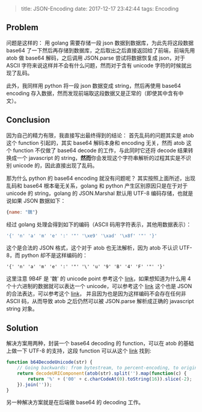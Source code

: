 >title: JSON-Encoding
>date: 2017-12-17 23:42:44
>tags: Encoding

## Problem
问题是这样的：
用 golang 需要存储一段 json 数据到数据库，为此先将这段数据 base64 了一下然后再存储到数据库，之后取出之后直接返回给了前端，前端先用 atob 做 base64 解码，之后调用 JSON.parse 尝试将数据恢复成 json，对于 ASCII 字符来说这样并不会有什么问题，然而对于含有 unicode 字符的时候就出现了乱码。

此外，我同样用 python 将一段 json 数据变成 string，然后再使用 base64 encoding 存入数据，然而发现前端取这段数据又是正常的（即使其中含有中文）。

## Conclusion
因为自己的精力有限，我直接写出最终得到的结论：
首先乱码的问题其实是 atob 这个 function 引起的，其实 base64 解码本身和 encoding 无关，然而 atob 这个 function 不仅做了 base64 decode 的工作，与此同时它还将 decode 结果转换成一个 javascript 的 string，**然而**你会发现这个字符串解析的过程其实是不识别 unicode 的，因此直接出现了乱码。

那为什么 python 的 base64 encoding 就没有问题呢？
其实按照上面所述，出现乱码和 base64 根本毫无关系，golang 和 python 产生区别原因只是在于对于 unicode 的 string，golang 的 JSON.Marshal 默认用 UTF-8 编码存储，也就是说如果 JSON 数据如下：
```javascript
{name: "魏"}
```

经过 golang 处理会得到如下的编码（ASCII 码用字符表示，其他用数据表示）：
```javascript
'{' 'n' 'a' 'm' 'e' ':' '"' '\xe9' '\xad' '\x8f' '"' '}'
```

这个是合法的 JSON 格式，这个对于 atob 也无法解析，因为 atob 不认识 UTF-8，而 python 却不是这样编码的：
```
'{' 'n' 'a' 'm' 'e' ':' '"' '\' 'u' '9' 'B' '4' 'F' '"' '}'
```

这里注意 9B4F 是 '魏' 的 unicode point 参考这个 [link](http://unicode.scarfboy.com/?s=%E9%AD%8F)，如果想知道为什么用 4 个十六进制的数据就可以表达一个 unicode，可以参考这个 [link](https://en.wikipedia.org/wiki/Unicode#Code_point_planes_and_blocks)
这个也是 JSON 的合法表达，可以参考这个 [link](http://json.org/)， 并且因为也是因为这样编码不会存在任何非 ASCII 码，从而导致 atob 之后仍然可以被 JSON.parse 解析成正确的 javascript  string 对象。

## Solution
解决方案用两种，封装一个 base64 decoding 的 function，可以在 atob 的基础上做一下 UTF-8 的支持，这段 function 可以从这个 [link](https://developer.mozilla.org/en-US/docs/Web/API/WindowBase64/Base64_encoding_and_decoding) 找到:
```javascript
function b64DecodeUnicode(str) {
    // Going backwards: from bytestream, to percent-encoding, to original string.
    return decodeURIComponent(atob(str).split('').map(function(c) {
        return '%' + ('00' + c.charCodeAt(0).toString(16)).slice(-2);
    }).join(''));
}
```
另一种解决方案就是在后端做 base64 的 decoding 工作。

